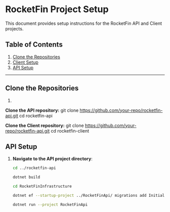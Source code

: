 # RocketFin Project Setup

This document provides setup instructions for the RocketFin API and Client projects.

## Table of Contents
1. [Clone the Repositories](#clone-the-repositories)
2. [Client Setup](#client-setup)
3. [API Setup](#api-setup)

---

## Clone the Repositories

1.
  **Clone the API repository:**
   git clone https://github.com/your-repo/rocketfin-api.git
   cd rocketfin-api

 **Clone the Client repository:**
   git clone https://github.com/your-repo/rocketfin-api.git
   cd rocketfin-client

## API Setup

1. **Navigate to the API project directory**:

   ```bash
   cd ../rocketfin-api
   
   dotnet build
   
   cd RocketFinInfrastructure
   
   dotnet ef --startup-project ../RocketFinApi/ migrations add InitialCreate --context PortfolioDbContext
   
   dotnet run --project RocketFinApi
